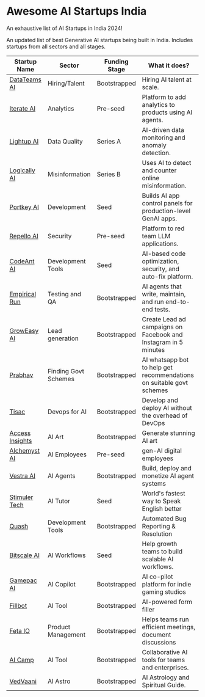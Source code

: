 # Awesome AI Startups India
An exhaustive list of AI Startups in India 2024!

An updated list of best Generative AI startups being built in India. Includes startups from all sectors and all stages.


| Startup Name                             | Sector              | Funding Stage | What it does?                                                                 |
|------------------------------------------|---------------------|---------------|-------------------------------------------------------------------------------|
| [DataTeams AI](https://datateams.ai)     | Hiring/Talent        | Bootstrapped  | Hiring AI talent at scale.                                                    |
| [Iterate AI](https://useiterate.ai/)     | Analytics            | Pre-seed      | Platform to add analytics to products using AI agents.                        |
| [Lightup AI](https://lightup.ai)         | Data Quality         | Series A      | AI-driven data monitoring and anomaly detection.                              |
| [Logically AI](https://logically.ai)     | Misinformation       | Series B      | Uses AI to detect and counter online misinformation.                          |
| [Portkey AI](https://portkey.ai)         | Development          | Seed          | Builds AI app control panels for production-level GenAI apps.                 |
| [Repello AI](https://repello.ai)         | Security             | Pre-seed      | Platform to red team LLM applications.                                        |
| [CodeAnt AI](https://codeant.ai)         | Development Tools    | Seed          | AI-based code optimization, security, and auto-fix platform.                  |
| [Empirical Run](https://www.empirical.run/) | Testing and QA    | Bootstrapped  | AI agents that write, maintain, and run end-to-end tests.                     |
| [GrowEasy AI](https://groweasy.ai)       | Lead generation      | Bootstrapped  | Create Lead ad campaigns on Facebook and Instagram in 5 minutes               |
| [Prabhav](https://myprabhav.org/)        | Finding Govt Schemes | Bootstrapped  | AI whatsapp bot to help get recommendations on suitable govt schemes          |
| [Tisac](https://www.tisac.in/)           | Devops for AI        | Bootstrapped  | Develop and deploy AI without the overhead of DevOps                          |
| [Access Insights](https://accessinsights.ai/)| AI Art           | Bootstrapped  | Generate stunning AI art                                                      |
| [Alchemyst AI](https://getalchemystai.com/) | AI Employees      | Pre-seed      | gen-AI digital employees                                                      |
| [Vestra AI](https://vestra.ai/)          | AI Agents            | Bootstrapped  | Build, deploy and monetize AI agent systems                                   |
| [Stimuler Tech](https://stimuler.tech/)  | AI Tutor             | Seed          | World's fastest way to Speak English better                                   |
| [Quash](https://quashbugs.com/)          | Development Tools    | Bootstrapped  | Automated Bug Reporting & Resolution                                          |
| [Bitscale AI](https://bitscale.ai/)      | AI Workflows         | Seed          | Help growth teams to build scalable AI workflows.                             |
| [Gamepac AI](https://www.gamepacai.com/) | AI Copilot           | Bootstrapped  | AI co-pilot platform for indie gaming studios                                 |
| [Fillbot](https://fillbot.pro/)          | AI Tool              | Bootstrapped  | AI-powered form filler                                                        | 
| [Feta IO](https://feta.io/)              | Product Management   | Bootstrapped  | Helps teams run efficient meetings, document discussions                      |
| [AI Camp](https://aicamp.so/)            | AI Tool              | Bootstrapped  | Collaborative AI tools for teams and enterprises.                             |
| [VedVaani](https://vedvaani.in/)         | AI Astro             | Bootstrapped  | AI Astrology and Spiritual Guide.                                             |

